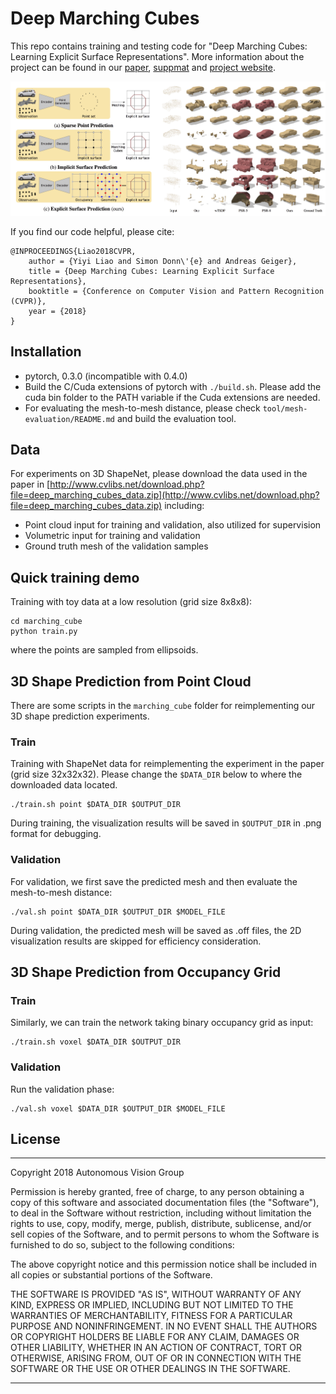 # Deep Marching Cubes
This repo contains training and testing code for "Deep Marching Cubes: Learning Explicit Surface Representations". More information about the project can be found in our [paper](http://www.cvlibs.net/publications/Liao2018CVPR.pdf), [suppmat](http://www.cvlibs.net/publications/Liao2018CVPR_supplementary.pdf) and [project website](https://avg.is.tue.mpg.de/research_projects/deep-marching-cubes).

![teaser](teaser/project_teaser.jpg)

If you find our code helpful, please cite:

	@INPROCEEDINGS{Liao2018CVPR,
  		author = {Yiyi Liao and Simon Donn\'{e} and Andreas Geiger},
  		title = {Deep Marching Cubes: Learning Explicit Surface Representations},
  		booktitle = {Conference on Computer Vision and Pattern Recognition (CVPR)},
  		year = {2018}
	}



## Installation
 
* pytorch, 0.3.0 (incompatible with 0.4.0)
* Build the C/Cuda extensions of pytorch with ```./build.sh```. Please add the cuda bin folder to the PATH variable if the Cuda extensions are needed.
* For evaluating the mesh-to-mesh distance, please check `tool/mesh-evaluation/README.md` and build the evaluation tool.


## Data
For experiments on 3D ShapeNet, please download the data used in the paper in [http://www.cvlibs.net/download.php?file=deep_marching_cubes_data.zip](http://www.cvlibs.net/download.php?file=deep_marching_cubes_data.zip) including:

* Point cloud input for training and validation, also utilized for supervision
* Volumetric input for training and validation
* Ground truth mesh of the validation samples 

## Quick training demo

Training with toy data at a low resolution (grid size 8x8x8):

    cd marching_cube
    python train.py

where the points are sampled from ellipsoids.


## 3D Shape Prediction from Point Cloud 

There are some scripts in the `marching_cube` folder for reimplementing our 3D shape prediction experiments.

### Train

Training with ShapeNet data for reimplementing the experiment in the paper (grid size 32x32x32). Please change the `$DATA_DIR` below to where the downloaded data located.

    ./train.sh point $DATA_DIR $OUTPUT_DIR

During training, the visualization results will be saved in ```$OUTPUT_DIR``` in .png format for debugging.

### Validation

For validation, we first save the predicted mesh and then evaluate the mesh-to-mesh distance:

    ./val.sh point $DATA_DIR $OUTPUT_DIR $MODEL_FILE

During validation, the predicted mesh will be saved as .off files, the 2D visualization results are skipped for efficiency consideration.

## 3D Shape Prediction from Occupancy Grid

### Train

Similarly, we can train the network taking binary occupancy grid as input:

    ./train.sh voxel $DATA_DIR $OUTPUT_DIR

### Validation

Run the validation phase:

    ./val.sh voxel $DATA_DIR $OUTPUT_DIR $MODEL_FILE


## License
---


Copyright 2018 Autonomous Vision Group

Permission is hereby granted, free of charge, to any person obtaining a copy of this software and associated documentation files (the "Software"), to deal in the Software without restriction, including without limitation the rights to use, copy, modify, merge, publish, distribute, sublicense, and/or sell copies of the Software, and to permit persons to whom the Software is furnished to do so, subject to the following conditions:

The above copyright notice and this permission notice shall be included in all copies or substantial portions of the Software.

THE SOFTWARE IS PROVIDED "AS IS", WITHOUT WARRANTY OF ANY KIND, EXPRESS OR IMPLIED, INCLUDING BUT NOT LIMITED TO THE WARRANTIES OF MERCHANTABILITY, FITNESS FOR A PARTICULAR PURPOSE AND NONINFRINGEMENT. IN NO EVENT SHALL THE AUTHORS OR COPYRIGHT HOLDERS BE LIABLE FOR ANY CLAIM, DAMAGES OR OTHER LIABILITY, WHETHER IN AN ACTION OF CONTRACT, TORT OR OTHERWISE, ARISING FROM, OUT OF OR IN CONNECTION WITH THE SOFTWARE OR THE USE OR OTHER DEALINGS IN THE SOFTWARE.

---
